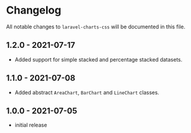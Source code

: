 # Changelog

All notable changes to `laravel-charts-css` will be documented in this file.

## 1.2.0 - 2021-07-17

- Added support for simple stacked and percentage stacked datasets.

## 1.1.0 - 2021-07-08

- Added abstract `AreaChart`, `BarChart` and `LineChart` classes.

## 1.0.0 - 2021-07-05

- initial release
